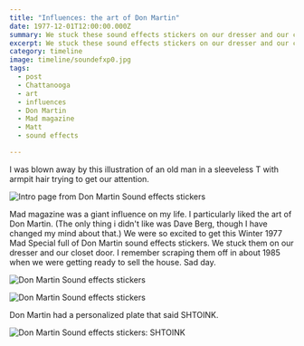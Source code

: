 ```yaml
---
title: "Influences: the art of Don Martin"
date: 1977-12-01T12:00:00.000Z
summary: We stuck these sound effects stickers on our dresser and our closet door.
excerpt: We stuck these sound effects stickers on our dresser and our closet door.
category: timeline
image: timeline/soundefxp0.jpg
tags:
  - post 
  - Chattanooga
  - art
  - influences
  - Don Martin
  - Mad magazine
  - Matt
  - sound effects

---
```

I was blown away by this illustration of an old man in a sleeveless T with armpit hair trying to get our attention.

![Intro page from Don Martin Sound effects stickers](/static/img/timeline/soundefxp0.jpg "Intro page from Don Martin Sound effects stickers")

Mad magazine was a giant influence on my life. I particularly liked the art of Don Martin. (The only thing i didn't like was Dave Berg, though I have changed my mind about that.) We were so excited to get this Winter 1977 Mad Special full of Don Martin sound effects stickers. We stuck them on our dresser and our closet door. I remember scraping them off in about 1985 when we were getting ready to sell the house. Sad day.

![Don Martin Sound effects stickers](/static/img/timeline/soundefxp1.jpg "Don Martin Sound effects stickers")

![Don Martin Sound effects stickers](/static/img/timeline/soundefxp2.jpg "Don Martin Sound effects stickers")

Don Martin had a personalized plate that said SHTOINK.

![Don Martin Sound effects stickers: SHTOINK](/static/img/timeline/shtoink.jpg "Don Martin Sound effects stickers: SHTOINK")